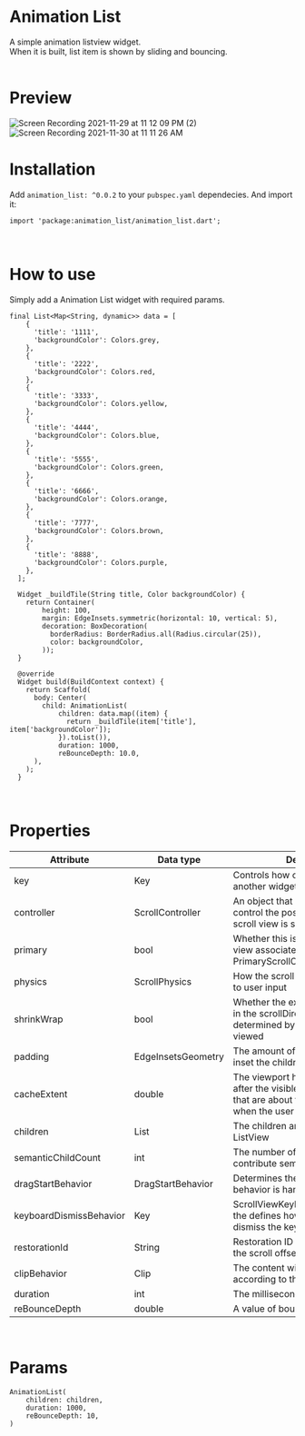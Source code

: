 # Animation List

A simple animation listview widget.<br>
When it is built, list item is shown by sliding and bouncing.
<br><br>


# Preview
![Screen Recording 2021-11-29 at 11 12 09 PM (2)](https://user-images.githubusercontent.com/24351423/143973177-3c01bef5-82f2-4e7f-b14a-867292841b64.gif)![Screen Recording 2021-11-30 at 11 11 26 AM](https://user-images.githubusercontent.com/24351423/143973378-bfffa7e9-07be-4625-851e-36b9324f9576.gif)






# Installation

Add `animation_list: ^0.0.2` to your `pubspec.yaml` dependecies. And import it:

```
import 'package:animation_list/animation_list.dart';
```
<br>

# How to use
Simply add a Animation List widget with required params.

```
final List<Map<String, dynamic>> data = [
    {
      'title': '1111',
      'backgroundColor': Colors.grey,
    },
    {
      'title': '2222',
      'backgroundColor': Colors.red,
    },
    {
      'title': '3333',
      'backgroundColor': Colors.yellow,
    },
    {
      'title': '4444',
      'backgroundColor': Colors.blue,
    },
    {
      'title': '5555',
      'backgroundColor': Colors.green,
    },
    {
      'title': '6666',
      'backgroundColor': Colors.orange,
    },
    {
      'title': '7777',
      'backgroundColor': Colors.brown,
    },
    {
      'title': '8888',
      'backgroundColor': Colors.purple,
    },
  ];

  Widget _buildTile(String title, Color backgroundColor) {
    return Container(
        height: 100,
        margin: EdgeInsets.symmetric(horizontal: 10, vertical: 5),
        decoration: BoxDecoration(
          borderRadius: BorderRadius.all(Radius.circular(25)),
          color: backgroundColor,
        ));
  }

  @override
  Widget build(BuildContext context) {
    return Scaffold(
      body: Center(
        child: AnimationList(
            children: data.map((item) {
              return _buildTile(item['title'], item['backgroundColor']);
            }).toList()),
            duration: 1000,
            reBounceDepth: 10.0,
      ),
    );
  }
```
<br>

# Properties
| Attribute | Data type | Description | Default |
|--|--|--|--|
| key | Key | Controls how one widget replaces another widget in the tree | - |
| controller | ScrollController | An object that can be used to control the position to which this scroll view is scrolled | - |
| primary | bool | Whether this is the primary scroll view associated with the parent PrimaryScrollController | - |
| physics | ScrollPhysics | How the scroll view should respond to user input | - |
| shrinkWrap | bool | Whether the extent of the scroll view in the scrollDirection should be determined by the contents being viewed | false |
| padding | EdgeInsetsGeometry | The amount of space by which to inset the children | - |
| cacheExtent | double | The viewport has an area before and after the visible area to cache items that are about to become visible when the user scrolls | - |
| children | List<Widget> | The children are required to fill the ListView | <Widget>[] |
| semanticChildCount | int | The number of children that will contribute semantic information | - |
| dragStartBehavior | DragStartBehavior | Determines the way that drag start behavior is handled | DragStartBehavior.start |
| keyboardDismissBehavior | Key | ScrollViewKeyboardDismissBehavior the defines how this ScrollView will dismiss the keyboard automatically | ScrollViewKeyboardDismissBehavior.manual |
| restorationId | String | Restoration ID to save and restore the scroll offset of the scrollable | - |
| clipBehavior | Clip | The content will be clipped (or not) according to this option | Clip.hardEdge |
| duration | int | The milliseconds the animation runs  | 1300 |
| reBounceDepth | double | A value of bounce depth | 10.0 |
<br>

# Params
```
AnimationList(
    children: children,
    duration: 1000,
    reBounceDepth: 10,
)
```
